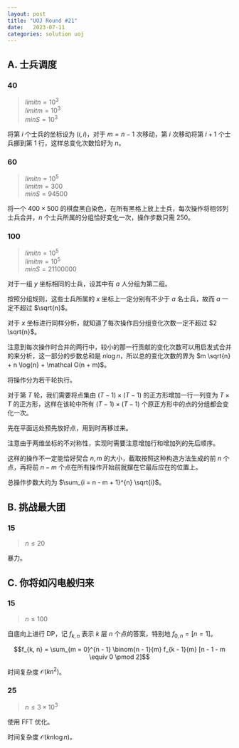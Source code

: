 ```yaml
---
layout: post
title: "UOJ Round #21"
date:   2023-07-11
categories: solution uoj
---
```


## A. 士兵调度

### 40

>   $limitn = 10^3$  
>   $limitm = 10^3$  
>   $minS = 10^3$

将第 $i$ 个士兵的坐标设为 $(i, i)$，对于 $m = n - 1$ 次移动，第 $i$ 次移动将第 $i + 1$ 个士兵挪到第 $1$ 行，这样总变化次数恰好为 $n$。

### 60

>   $limitn = 10^5$  
>   $limitm = 300$  
>   $minS = 94500$

将一个 $400 \times 500$ 的棋盘黑白染色，在所有黑格上放上士兵，每次操作将相邻列士兵合并，$n$ 个士兵所属的分组恰好变化一次，操作步数只需 $250$。

### 100

>   $limitn = 10^5$  
>   $limitm = 10^5$  
>   $minS = 21100000$

对于一组 $y$ 坐标相同的士兵，设其中有 $a$ 人分组为第二组。

按照分组规则，这些士兵所属的 $x$ 坐标上一定分别有不少于 $a$ 名士兵，故而 $a$ 一定不超过 $\sqrt{n}$。

对于 $x$ 坐标进行同样分析，就知道了每次操作后分组变化次数一定不超过 $2 \sqrt{n}$。

注意到每次操作时合并的两行中，较小的那一行贡献的变化次数可以用启发式合并的来分析，这一部分的步数总和是 $n\log n$，所以总的变化次数的界为 $m \sqrt{n} + n \log{n} + \mathcal O(n + m)$。

将操作分为若干轮执行。

对于第 $T$ 轮，我们需要将点集由 $(T - 1) \times (T - 1)$ 的正方形增加一行一列变为 $T \times T$ 的正方形，这样在该轮中所有 $(T - 1) \times (T - 1)$ 个原正方形中的点的分组都会变化一次。

先在平面远处预先放好点，用到时再移过来。

注意由于两维坐标的不对称性，实现时需要注意增加行和增加列的先后顺序。

这样的操作不一定能恰好契合 $n, m$ 的大小，截取按照这种构造方法生成的前 $n$ 个点，再将前 $n - m$ 个点在所有操作开始前就摆在它最后应在的位置上。

总操作步数大约为 $\sum_{i = n - m + 1}^{n} \sqrt{i}$。

## B. 挑战最大团

### 15

>   $n \le 20$

暴力。

## C. 你将如闪电般归来

### 15

>   $n \le 100$

自底向上进行 DP，记 $f_{k, n}$ 表示 $k$ 层 $n$ 个点的答案，特别地 $f_{0, n} = [n = 1]$。

$$f_{k, n} = \sum_{m = 0}^{n - 1} \binom{n - 1}{m} f_{k - 1}{m} [n - 1 - m \equiv 0 \pmod 2]$$

时间复杂度 $\mathcal O(k n^2)$。

### 25

>   $n \le 3 \times 10^3$

使用 FFT 优化。

时间复杂度 $\mathcal O(k n \log n)$。
